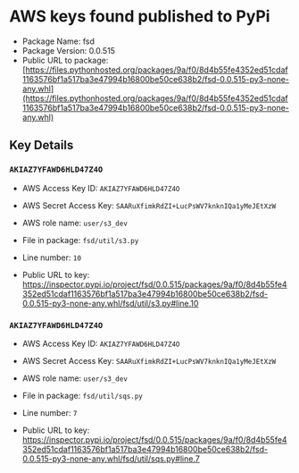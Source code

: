 # AWS keys found published to PyPi

* Package Name: fsd
* Package Version: 0.0.515
* Public URL to package: [https://files.pythonhosted.org/packages/9a/f0/8d4b55fe4352ed51cdaf1163576bf1a517ba3e47994b16800be50ce638b2/fsd-0.0.515-py3-none-any.whl](https://files.pythonhosted.org/packages/9a/f0/8d4b55fe4352ed51cdaf1163576bf1a517ba3e47994b16800be50ce638b2/fsd-0.0.515-py3-none-any.whl)

## Key Details

### `AKIAZ7YFAWD6HLD47Z4O`

* AWS Access Key ID: `AKIAZ7YFAWD6HLD47Z4O`
* AWS Secret Access Key: `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` 
* AWS role name: `user/s3_dev`
* File in package: `fsd/util/s3.py`
* Line number: `10`

* Public URL to key: https://inspector.pypi.io/project/fsd/0.0.515/packages/9a/f0/8d4b55fe4352ed51cdaf1163576bf1a517ba3e47994b16800be50ce638b2/fsd-0.0.515-py3-none-any.whl/fsd/util/s3.py#line.10



### `AKIAZ7YFAWD6HLD47Z4O`

* AWS Access Key ID: `AKIAZ7YFAWD6HLD47Z4O`
* AWS Secret Access Key: `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` 
* AWS role name: `user/s3_dev`
* File in package: `fsd/util/sqs.py`
* Line number: `7`

* Public URL to key: https://inspector.pypi.io/project/fsd/0.0.515/packages/9a/f0/8d4b55fe4352ed51cdaf1163576bf1a517ba3e47994b16800be50ce638b2/fsd-0.0.515-py3-none-any.whl/fsd/util/sqs.py#line.7


